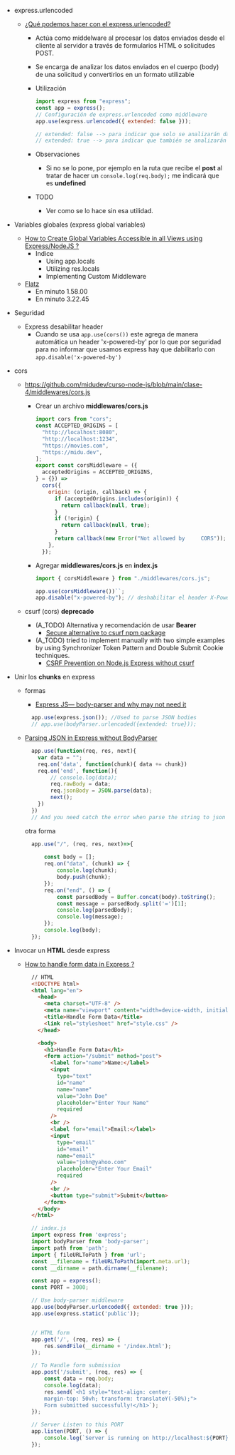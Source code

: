 - express.urlencoded

  - [¿Qué podemos hacer con el express.urlencoded?](https://keepcoding.io/blog/que-podemos-hacer-con-el-express-urlencoded/)

    - Actúa como middelware al procesar los datos enviados desde el cliente al servidor a través de formularios HTML o solicitudes POST.
    - Se encarga de analizar los datos enviados en el cuerpo (body) de una solicitud y convertirlos en un formato utilizable
    - Utilización

      ```javascript
      import express from "express";
      const app = express();
      // Configuración de express.urlencoded como middleware
      app.use(express.urlencoded({ extended: false }));

      // extended: false --> para indicar que solo se analizarán datos simples, no objetos complejos
      // extended: true --> para indicar que también se analizarán objetos anidados
      ```

    - Observaciones

      - Si no se lo pone, por ejemplo en la ruta que recibe el **post** al tratar de hacer un <code>console.log(req.body);</code> me indicará que es **undefined**

    - TODO
      - Ver como se lo hace sin esa utilidad.

- Variables globales (express global variables)

  - [How to Create Global Variables Accessible in all Views using Express/NodeJS ?](https://www.geeksforgeeks.org/how-to-create-global-variables-accessible-in-all-views-using-express-nodejs/)
    - Indice
      - Using app.locals
      - Utilizing res.locals
      - Implementing Custom Middleware
  - [Flatz](https://www.youtube.com/watch?v=qJ5R9WTW0_E)
    - En minuto 1.58.00
    - En minuto 3.22.45

- Seguridad

  - Express desabilitar header
    - Cuando se usa <code>app.use(cors())</code> este agrega de manera automática un header 'x-powered-by' por lo que por seguridad para no informar que usamos express hay que dabilitarlo con <code>app.disable('x-powered-by')</code>

- cors

  - https://github.com/midudev/curso-node-js/blob/main/clase-4/middlewares/cors.js

    - Crear un archivo **middlewares/cors.js**

      ```javascript
      import cors from "cors";
      const ACCEPTED_ORIGINS = [
        "http://localhost:8080",
        "http://localhost:1234",
        "https://movies.com",
        "https://midu.dev",
      ];
      export const corsMiddleware = ({
        acceptedOrigins = ACCEPTED_ORIGINS,
      } = {}) =>
        cors({
          origin: (origin, callback) => {
            if (acceptedOrigins.includes(origin)) {
              return callback(null, true);
            }
            if (!origin) {
              return callback(null, true);
            }
            return callback(new Error("Not allowed by     CORS"));
          },
        });
      ```

    - Agregar **middlewares/cors.js** en **index.js**

      ```javascript
      import { corsMiddleware } from "./middlewares/cors.js";

      app.use(corsMiddleware())``;
      app.disable("x-powered-by"); // deshabilitar el header X-Powered-By: Express
      ```

  - csurf (cors) **deprecado**
    - (A_TODO) Alternativa y recomendación de usar **Bearer**
      - [Secure alternative to csurf npm package](https://security.stackexchange.com/questions/271190/secure-alternative-to-csurf-npm-package#answers-header)
    - (A_TODO) tried to implement manually with two simple examples by using Synchronizer Token Pattern and Double Submit Cookie techniques.
      - [CSRF Prevention on Node.js Express without csurf](https://medium.com/@brakdemir/csrf-prevention-on-node-js-express-without-csurf-da5d9e6272ad)

- Unir los **chunks** en express
  - formas
    - [Express JS— body-parser and why may not need it](https://medium.com/@mmajdanski/express-body-parser-and-why-may-not-need-it-335803cd048c)
  
    ```javascript
      app.use(express.json()); //Used to parse JSON bodies
      // app.use(bodyParser.urlencoded({extended: true}));
    ```

  - [Parsing JSON in Express without BodyParser](https://stackoverflow.com/questions/34915179/parsing-json-in-express-without-bodyparser#answer-34915723)
    ```javascript
      app.use(function(req, res, next){
        var data = "";
        req.on('data', function(chunk){ data += chunk})
        req.on('end', function(){
            // console.log(data);
            req.rawBody = data;
            req.jsonBody = JSON.parse(data);
            next();
        })
      })
      // And you need catch the error when parse the string to json and need to judge the Content-type of the Req.
    ```

    otra forma 

    ```javascript
      app.use("/", (req, res, next)=>{
      
          const body = [];
          req.on("data", (chunk) => {
              console.log(chunk);
              body.push(chunk);
          });
          req.on("end", () => {
              const parsedBody = Buffer.concat(body).toString();
              const message = parsedBody.split('=')[1];
              console.log(parsedBody);
              console.log(message);
          });
          console.log(body);
      });
    ```
- Invocar un  **HTML** desde express
  - [How to handle form data in Express ?](https://www.geeksforgeeks.org/how-to-handle-form-data-in-express/)

    ```html
      // HTML
      <!DOCTYPE html>
      <html lang="en">
        <head>
          <meta charset="UTF-8" />
          <meta name="viewport" content="width=device-width, initial-scale=1.0" />
          <title>Handle Form Data</title>
          <link rel="stylesheet" href="style.css" />
        </head>

        <body>
          <h1>Handle Form Data</h1>
          <form action="/submit" method="post">
            <label for="name">Name:</label>
            <input
              type="text"
              id="name"
              name="name"
              value="John Doe"
              placeholder="Enter Your Name"
              required
            />
            <br />
            <label for="email">Email:</label>
            <input
              type="email"
              id="email"
              name="email"
              value="john@yahoo.com"
              placeholder="Enter Your Email"
              required
            />
            <br />
            <button type="submit">Submit</button>
          </form>
        </body>
      </html>
    ```

    ```javascript
      // index.js
      import express from 'express';
      import bodyParser from 'body-parser';
      import path from 'path';
      import { fileURLToPath } from 'url';
      const __filename = fileURLToPath(import.meta.url);
      const __dirname = path.dirname(__filename);

      const app = express();
      const PORT = 3000;

      // Use body-parser middleware
      app.use(bodyParser.urlencoded({ extended: true }));
      app.use(express.static('public'));


      // HTML form
      app.get('/', (req, res) => {
          res.sendFile(__dirname + '/index.html');
      });

      // To Handle form submission
      app.post('/submit', (req, res) => {
          const data = req.body;
          console.log(data);
          res.send(`<h1 style="text-align: center; 
          margin-top: 50vh; transform: translateY(-50%);">
          Form submitted successfully!</h1>`);
      });

      // Server Listen to this PORT
      app.listen(PORT, () => {
          console.log(`Server is running on http://localhost:${PORT}`);
      });
    ```
